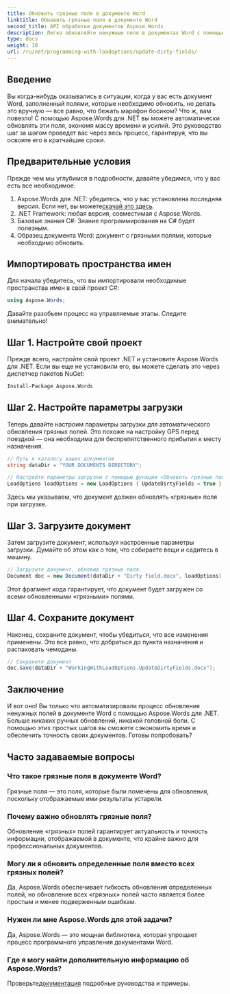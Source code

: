 ```yaml
---
title: Обновить грязные поля в документе Word
linktitle: Обновить грязные поля в документе Word
second_title: API обработки документов Aspose.Words
description: Легко обновляйте ненужные поля в документах Word с помощью Aspose.Words for .NET с помощью этого подробного пошагового руководства.
type: docs
weight: 10
url: /ru/net/programming-with-loadoptions/update-dirty-fields/
---
```


## Введение

Вы когда-нибудь оказывались в ситуации, когда у вас есть документ Word, заполненный полями, которые необходимо обновить, но делать это вручную — все равно, что бежать марафон босиком? Что ж, вам повезло! С помощью Aspose.Words для .NET вы можете автоматически обновлять эти поля, экономя массу времени и усилий. Это руководство шаг за шагом проведет вас через весь процесс, гарантируя, что вы освоите его в кратчайшие сроки.

## Предварительные условия

Прежде чем мы углубимся в подробности, давайте убедимся, что у вас есть все необходимое:

1.  Aspose.Words для .NET: убедитесь, что у вас установлена последняя версия. Если нет, вы можете[скачай это здесь](https://releases.aspose.com/words/net/).
2. .NET Framework: любая версия, совместимая с Aspose.Words.
3. Базовые знания C#: Знание программирования на C# будет полезным.
4. Образец документа Word: документ с грязными полями, которые необходимо обновить.

## Импортировать пространства имен

Для начала убедитесь, что вы импортировали необходимые пространства имен в свой проект C#:

```csharp
using Aspose.Words;
```

Давайте разобьем процесс на управляемые этапы. Следите внимательно!

## Шаг 1. Настройте свой проект

Прежде всего, настройте свой проект .NET и установите Aspose.Words для .NET. Если вы еще не установили его, вы можете сделать это через диспетчер пакетов NuGet:

```bash
Install-Package Aspose.Words
```

## Шаг 2. Настройте параметры загрузки

Теперь давайте настроим параметры загрузки для автоматического обновления грязных полей. Это похоже на настройку GPS перед поездкой — она необходима для беспрепятственного прибытия к месту назначения.

```csharp
// Путь к каталогу ваших документов
string dataDir = "YOUR DOCUMENTS DIRECTORY";

// Настройте параметры загрузки с помощью функции «Обновить грязные поля».
LoadOptions loadOptions = new LoadOptions { UpdateDirtyFields = true };
```

Здесь мы указываем, что документ должен обновлять «грязные» поля при загрузке.

## Шаг 3. Загрузите документ

Затем загрузите документ, используя настроенные параметры загрузки. Думайте об этом как о том, что собираете вещи и садитесь в машину.

```csharp
// Загрузите документ, обновив грязные поля.
Document doc = new Document(dataDir + "Dirty field.docx", loadOptions);
```

Этот фрагмент кода гарантирует, что документ будет загружен со всеми обновленными «грязными» полями.

## Шаг 4. Сохраните документ

Наконец, сохраните документ, чтобы убедиться, что все изменения применены. Это все равно, что добраться до пункта назначения и распаковать чемоданы.

```csharp
// Сохраните документ
doc.Save(dataDir + "WorkingWithLoadOptions.UpdateDirtyFields.docx");
```

## Заключение

И вот оно! Вы только что автоматизировали процесс обновления ненужных полей в документе Word с помощью Aspose.Words для .NET. Больше никаких ручных обновлений, никакой головной боли. С помощью этих простых шагов вы сможете сэкономить время и обеспечить точность своих документов. Готовы попробовать?

## Часто задаваемые вопросы

### Что такое грязные поля в документе Word?
Грязные поля — это поля, которые были помечены для обновления, поскольку отображаемые ими результаты устарели.

### Почему важно обновлять грязные поля?
Обновление «грязных» полей гарантирует актуальность и точность информации, отображаемой в документе, что крайне важно для профессиональных документов.

### Могу ли я обновить определенные поля вместо всех грязных полей?
Да, Aspose.Words обеспечивает гибкость обновления определенных полей, но обновление всех «грязных» полей часто является более простым и менее подверженным ошибкам.

### Нужен ли мне Aspose.Words для этой задачи?
Да, Aspose.Words — это мощная библиотека, которая упрощает процесс программного управления документами Word.

### Где я могу найти дополнительную информацию об Aspose.Words?
 Проверьте[документация](https://reference.aspose.com/words/net/) подробные руководства и примеры.
